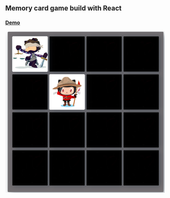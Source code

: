 ## Memory card game build with React   
### [Demo](https://nick9707.github.io/memory-game/) 

![example](https://github.com/Nick9707/memory-game/blob/master/Screenshot%20from%202019-11-25%2013-06-41.png)   
